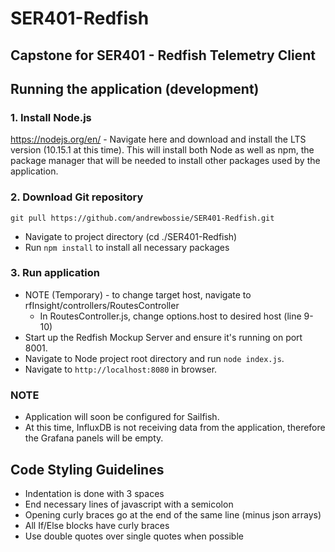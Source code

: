 # SER401-Redfish

## Capstone for SER401 - Redfish Telemetry Client

## Running the application (development)

### 1. Install Node.js

https://nodejs.org/en/ - Navigate here and download and install the LTS version
(10.15.1 at this time).
This will install both Node as well as npm, the package manager that will be needed
to install other packages used by the application.

### 2. Download Git repository

`git pull https://github.com/andrewbossie/SER401-Redfish.git`

- Navigate to project directory (cd ./SER401-Redfish)
- Run `npm install` to install all necessary packages

### 3. Run application

- NOTE (Temporary) - to change target host, navigate to rfInsight/controllers/RoutesController
  - In RoutesController.js, change options.host to desired host (line 9-10)
- Start up the Redfish Mockup Server and ensure it's running on port 8001.
- Navigate to Node project root directory and run `node index.js`.
- Navigate to `http://localhost:8080` in browser.

### NOTE

- Application will soon be configured for Sailfish.
- At this time, InfluxDB is not receiving data from the application, therefore
  the Grafana panels will be empty.

## Code Styling Guidelines

- Indentation is done with 3 spaces
- End necessary lines of javascript with a semicolon
- Opening curly braces go at the end of the same line (minus json arrays)
- All If/Else blocks have curly braces
- Use double quotes over single quotes when possible
